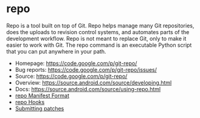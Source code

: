 # repo

Repo is a tool built on top of Git.  Repo helps manage many Git repositories,
does the uploads to revision control systems, and automates parts of the
development workflow.  Repo is not meant to replace Git, only to make it
easier to work with Git.  The repo command is an executable Python script
that you can put anywhere in your path.

* Homepage: https://code.google.com/p/git-repo/
* Bug reports: https://code.google.com/p/git-repo/issues/
* Source: https://code.google.com/p/git-repo/
* Overview: https://source.android.com/source/developing.html
* Docs: https://source.android.com/source/using-repo.html
* [repo Manifest Format](./docs/manifest-format.md)
* [repo Hooks](./docs/repo-hooks.md)
* [Submitting patches](./SUBMITTING_PATCHES.md)
